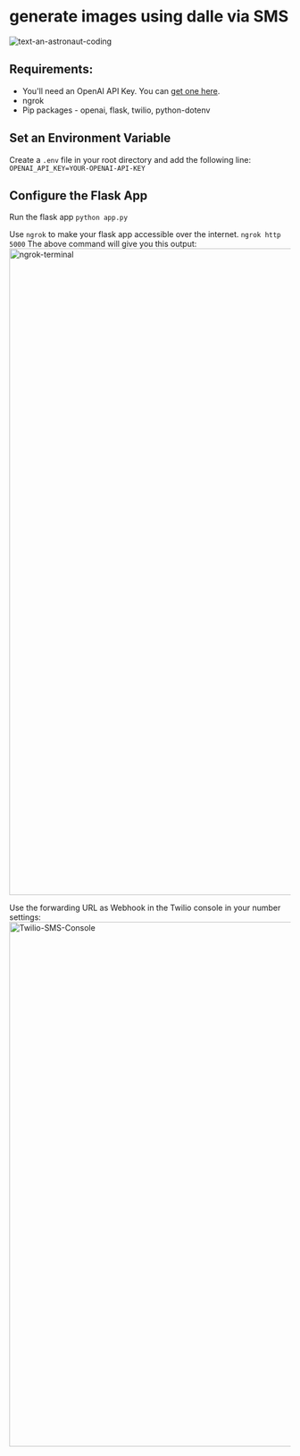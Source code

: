 # generate images using dalle via SMS

![text-an-astronaut-coding](https://user-images.githubusercontent.com/45825464/216394752-3950dbcc-944a-4e08-b7d6-35442f917fdf.jpg)

## Requirements:
- You'll need an OpenAI API Key. You can [get one here](https://platform.openai.com/account/api-keys).
- ngrok
- Pip packages - openai, flask, twilio, python-dotenv

## Set an Environment Variable
Create a `.env` file in your root directory and add the following line:
`OPENAI_API_KEY=YOUR-OPENAI-API-KEY`

## Configure the Flask App
Run the flask app
`python app.py`

Use `ngrok` to make your flask app accessible over the internet.
`ngrok http 5000`
The above command will give you this output:
<img width="1156" alt="ngrok-terminal" src="https://user-images.githubusercontent.com/45825464/216396814-a41005a1-6a34-4587-b213-532c4d7ace47.png">

Use the forwarding URL as Webhook in the Twilio console in your number settings:
<img width="938" alt="Twilio-SMS-Console" src="https://user-images.githubusercontent.com/45825464/216396954-91e2247a-c158-4027-80ba-250ed5e18518.png">
